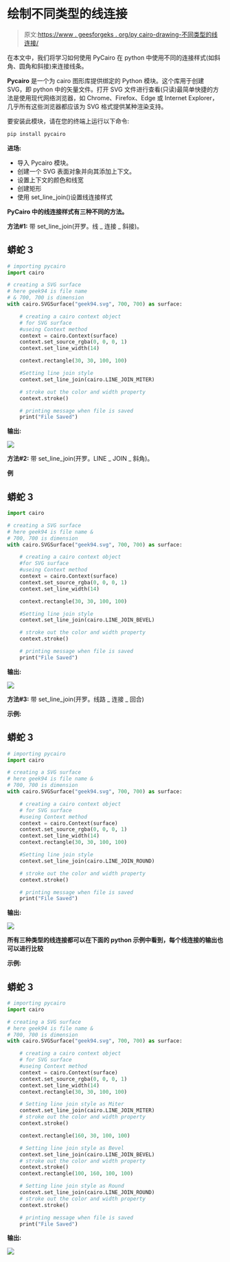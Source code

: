 # 绘制不同类型的线连接

> 原文:[https://www . geesforgeks . org/py cairo-drawing-不同类型的线连接/](https://www.geeksforgeeks.org/pycairo-drawing-different-type-of-line-joins/)

在本文中，我们将学习如何使用 PyCairo 在 python 中使用不同的连接样式(如斜角、圆角和斜接)来连接线条。

**Pycairo** 是一个为 cairo 图形库提供绑定的 Python 模块。这个库用于创建 SVG，即 python 中的矢量文件。打开 SVG 文件进行查看(只读)最简单快捷的方法是使用现代网络浏览器，如 Chrome、Firefox、Edge 或 Internet Explorer，几乎所有这些浏览器都应该为 SVG 格式提供某种渲染支持。

要安装此模块，请在您的终端上运行以下命令:

```py
pip install pycairo
```

**进场:**

*   导入 Pycairo 模块。
*   创建一个 SVG 表面对象并向其添加上下文。
*   设置上下文的颜色和线宽
*   创建矩形
*   使用 set_line_join()设置线连接样式

**PyCairo 中的线连接样式有三种不同的方法。**

**方法#1:** 带 set_line_join(开罗。线 _ 连接 _ 斜接)。

## 蟒蛇 3

```py
# importing pycairo
import cairo

# creating a SVG surface 
# here geek94 is file name 
# & 700, 700 is dimension
with cairo.SVGSurface("geek94.svg", 700, 700) as surface:

    # creating a cairo context object
    # for SVG surface
    #useing Context method
    context = cairo.Context(surface)
    context.set_source_rgba(0, 0, 0, 1)
    context.set_line_width(14)

    context.rectangle(30, 30, 100, 100)   

    #Setting line join style
    context.set_line_join(cairo.LINE_JOIN_MITER)

    # stroke out the color and width property
    context.stroke()

    # printing message when file is saved
    print("File Saved")
```

**输出:**

![](img/2c13fcfd768efc145d1e69196bf70ea2.png)

**方法#2:** 带 set_line_join(开罗。LINE _ JOIN _ 斜角)。

**例**

## 蟒蛇 3

```py
import cairo

# creating a SVG surface 
# here geek94 is file name &
# 700, 700 is dimension
with cairo.SVGSurface("geek94.svg", 700, 700) as surface:

    # creating a cairo context object
    #for SVG surface
    #useing Context method
    context = cairo.Context(surface)
    context.set_source_rgba(0, 0, 0, 1)
    context.set_line_width(14)

    context.rectangle(30, 30, 100, 100)        

    #Setting line join style
    context.set_line_join(cairo.LINE_JOIN_BEVEL)

    # stroke out the color and width property
    context.stroke()

    # printing message when file is saved
    print("File Saved")
```

**输出:**

![](img/af59c8c2dca2d2d5b730539972335e63.png)

**方法#3:** 带 set_line_join(开罗。线路 _ 连接 _ 回合)

**示例:**

## 蟒蛇 3

```py
# importing pycairo
import cairo

# creating a SVG surface 
# here geek94 is file name &
# 700, 700 is dimension
with cairo.SVGSurface("geek94.svg", 700, 700) as surface:

    # creating a cairo context object
    # for SVG surface
    #useing Context method
    context = cairo.Context(surface)
    context.set_source_rgba(0, 0, 0, 1)
    context.set_line_width(14)    
    context.rectangle(30, 30, 100, 100)        

    #Setting line join style
    context.set_line_join(cairo.LINE_JOIN_ROUND)

    # stroke out the color and width property
    context.stroke()

    # printing message when file is saved
    print("File Saved")
```

**输出:**

![](img/8ff5f9a66c45654c25d2df4e3bb37791.png)

**所有三种类型的线连接都可以在下面的 python 示例中看到，每个线连接的输出也可以进行比较**

**示例:**

## 蟒蛇 3

```py
# importing pycairo
import cairo

# creating a SVG surface 
# here geek94 is file name &
# 700, 700 is dimension
with cairo.SVGSurface("geek94.svg", 700, 700) as surface:

    # creating a cairo context object
    # for SVG surface
    #useing Context method
    context = cairo.Context(surface)
    context.set_source_rgba(0, 0, 0, 1)
    context.set_line_width(14)    
    context.rectangle(30, 30, 100, 100)  

    # Setting line join style as Miter
    context.set_line_join(cairo.LINE_JOIN_MITER)
    # stroke out the color and width property
    context.stroke()

    context.rectangle(160, 30, 100, 100)

    # Setting line join style as Bevel
    context.set_line_join(cairo.LINE_JOIN_BEVEL)
    # stroke out the color and width property
    context.stroke()
    context.rectangle(100, 160, 100, 100)

    # Setting line join style as Round
    context.set_line_join(cairo.LINE_JOIN_ROUND)
    # stroke out the color and width property
    context.stroke()

    # printing message when file is saved
    print("File Saved")
```

**输出:**

![](img/0b1cec35d3e4c7cad39c81680a1a3324.png)